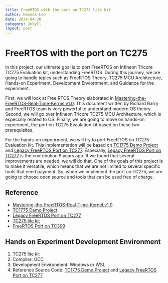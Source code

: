 ```yaml
---
title: FreeRTOS with the port on TC275 lite kit
author: Hoseok Lee
date: 2024-04-20
category: Jekyll
layout: post
---
```


# FreeRTOS with the port on TC275
In this project, our ultimate goal is to port FreeRTOS on Infineon Tricore TC275 Evaluation kit, understanding FreeRTOS. During this journey, we are going to handle topics such as FreeRTOS Theory, TC275 MCU Architecture, Hands-on Experiment, Development Enviornment, and Guidance for the experiment.

First, we will look at Free RTOS Theory elaborated in [Mastering-the-FreeRTOS-Real-Time-Kernel.v1.0]. This document written by Richard Barry and FreeRTOS team is very powerful to understand modern OS theory. Second, we will go over Infineon Tricore TC275 MCU Architecture, which is especially related to OS. Finally, we are going to move on hands-on experiment, the port on TC275 Evaulation kit based on these two prerequisites.

For the hands-on experirment, we will try to port FreeRTOS on TC275 Evaluation kit. This implementation will be based on [TC1775 Demo Project] and [Legacy FreeRTOS Port on TC277]. Especially, [Legacy FreeRTOS Port on TC277] is the contribution 9 years ago. If we found that several improvements are needed, we will do that. One of the goals of this project is to make it versatile, which means that we are not limited to several specific tools that need payment. So, when we implement the port on TC275, we are going to choose open source and tools that can be used free of charge. 

## Reference
- [Mastering-the-FreeRTOS-Real-Time-Kernel.v1.0]
- [TC1775 Demo Project]
- [Legacy FreeRTOS Port on TC277]
- [TC275 lite kit]
- [FreeRTOS Port on TC399]

## Hands on Experiment Development Environment
1. TC275 lite kit
2. Compiler: GCC
3. Development Environment: Windows or WSL
4. Reference Source Code: [TC1775 Demo Project] and [Legacy FreeRTOS Port on TC277]


[TC275 lite kit]:https://www.infineon.com/cms/en/product/promopages/AURIX-microcontroller-boards/low-cost-arduino-kits/AURIX-TC275-lite-kit/
[Mastering-the-FreeRTOS-Real-Time-Kernel.v1.0]:https://www.freertos.org/Documentation/RTOS_book.html
[TC1775 Demo Project]:https://www.freertos.org/FreeRTOS-for-Infineon-TriCore-TC1782-using-HighTec-GCC.html
[Legacy FreeRTOS Port on TC277]:https://interactive.freertos.org/hc/en-us/community/posts/210026366-FreeRTOS-7-1-Port-for-Aurix-TC27x-using-Free-Entry-Toolchain?_ga=2.60494381.1877225190.1712758092-1651550433.1712758092
[FreeRTOS Port on TC399]: https://forums.freertos.org/t/freertos-for-infineon-tc399xx/8399